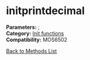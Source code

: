 # initprintdecimal

**Parameters:** ;  
**Category:** [Init functions](../categories/init_functions.md)  
**Compatibility:** MOS6502  


[Back to Methods List](../../SUMMARY.md)
